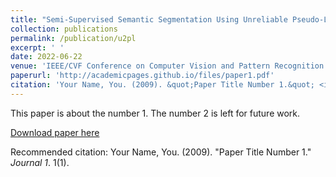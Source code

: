 ```yaml
---
title: "Semi-Supervised Semantic Segmentation Using Unreliable Pseudo-Labels"
collection: publications
permalink: /publication/u2pl
excerpt: ' '
date: 2022-06-22
venue: 'IEEE/CVF Conference on Computer Vision and Pattern Recognition (CVPR)'
paperurl: 'http://academicpages.github.io/files/paper1.pdf'
citation: 'Your Name, You. (2009). &quot;Paper Title Number 1.&quot; <i>Journal 1</i>. 1(1).'
---
```

This paper is about the number 1. The number 2 is left for future work.

[Download paper here](http://academicpages.github.io/files/paper1.pdf)

Recommended citation: Your Name, You. (2009). "Paper Title Number 1." <i>Journal 1</i>. 1(1).